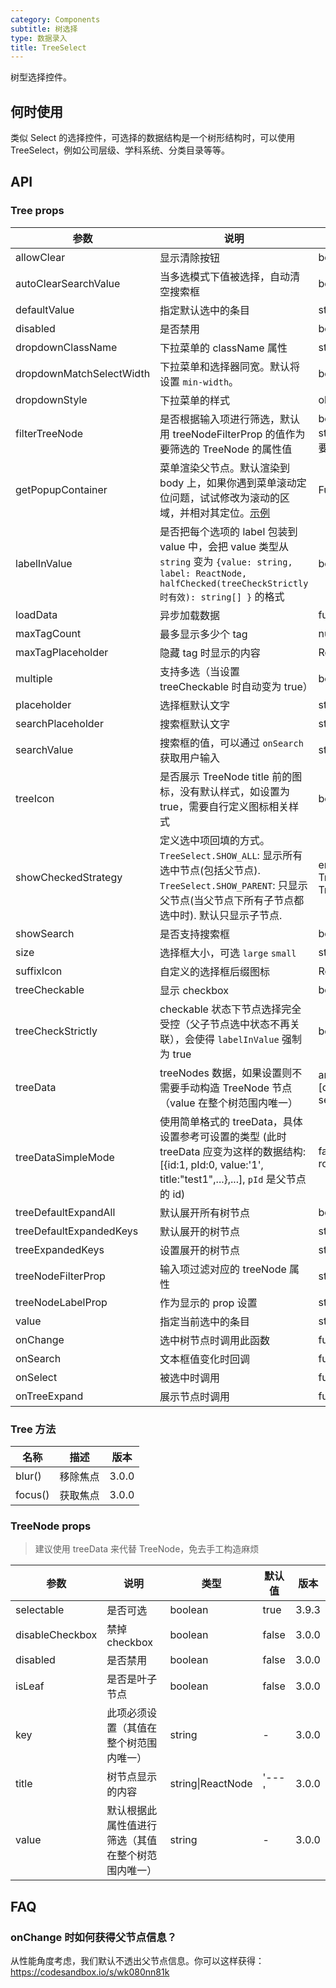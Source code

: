 ```yaml
---
category: Components
subtitle: 树选择
type: 数据录入
title: TreeSelect
---
```


树型选择控件。

## 何时使用

类似 Select 的选择控件，可选择的数据结构是一个树形结构时，可以使用 TreeSelect，例如公司层级、学科系统、分类目录等等。

## API

### Tree props

| 参数 | 说明 | 类型 | 默认值 | 版本 |
| --- | --- | --- | --- | --- |
| allowClear | 显示清除按钮 | boolean | false | 3.0.0 |
| autoClearSearchValue | 当多选模式下值被选择，自动清空搜索框 | boolean | true | 3.7.0 |
| defaultValue | 指定默认选中的条目 | string/string\[] | - | 3.0.0 |
| disabled | 是否禁用 | boolean | false | 3.0.0 |
| dropdownClassName | 下拉菜单的 className 属性 | string | - | 3.3.0 |
| dropdownMatchSelectWidth | 下拉菜单和选择器同宽。默认将设置 `min-width`。 | boolean | true | 3.0.0 |
| dropdownStyle | 下拉菜单的样式 | object | - | 3.0.0 |
| filterTreeNode | 是否根据输入项进行筛选，默认用 treeNodeFilterProp 的值作为要筛选的 TreeNode 的属性值 | boolean\|Function(inputValue: string, treeNode: TreeNode) (函数需要返回 bool 值) | Function | 3.0.0 |
| getPopupContainer | 菜单渲染父节点。默认渲染到 body 上，如果你遇到菜单滚动定位问题，试试修改为滚动的区域，并相对其定位。[示例](https://codepen.io/afc163/pen/zEjNOy?editors=0010) | Function(triggerNode) | () => document.body | 3.0.0 |
| labelInValue | 是否把每个选项的 label 包装到 value 中，会把 value 类型从 `string` 变为 `{value: string, label: ReactNode, halfChecked(treeCheckStrictly 时有效): string[] }` 的格式 | boolean | false | 3.0.0 |
| loadData | 异步加载数据 | function(node) | - | 3.0.0 |
| maxTagCount | 最多显示多少个 tag | number | - | 3.7.0 |
| maxTagPlaceholder | 隐藏 tag 时显示的内容 | ReactNode/function(omittedValues) | - | 3.7.0 |
| multiple | 支持多选（当设置 treeCheckable 时自动变为 true） | boolean | false | 3.0.0 |
| placeholder | 选择框默认文字 | string | - | 3.0.0 |
| searchPlaceholder | 搜索框默认文字 | string | - | 3.0.0 |
| searchValue | 搜索框的值，可以通过 `onSearch` 获取用户输入 | string | - | 3.7.0 |
| treeIcon | 是否展示 TreeNode title 前的图标，没有默认样式，如设置为 true，需要自行定义图标相关样式 | boolean | false | 3.13.1 |
| showCheckedStrategy | 定义选中项回填的方式。`TreeSelect.SHOW_ALL`: 显示所有选中节点(包括父节点). `TreeSelect.SHOW_PARENT`: 只显示父节点(当父节点下所有子节点都选中时). 默认只显示子节点. | enum{TreeSelect.SHOW_ALL, TreeSelect.SHOW_PARENT, TreeSelect.SHOW_CHILD } | TreeSelect.SHOW_CHILD | 3.0.0 |
| showSearch | 是否支持搜索框 | boolean | 单选：`false` \| 多选：`true` | 3.0.0 |
| size | 选择框大小，可选 `large` `small` | string | 'default' | 3.0.0 |
| suffixIcon | 自定义的选择框后缀图标 | ReactNode | - | 3.10.0 |
| treeCheckable | 显示 checkbox | boolean | false | 3.0.0 |
| treeCheckStrictly | checkable 状态下节点选择完全受控（父子节点选中状态不再关联），会使得 `labelInValue` 强制为 true | boolean | false | 3.0.0 |
| treeData | treeNodes 数据，如果设置则不需要手动构造 TreeNode 节点（value 在整个树范围内唯一） | array\<{value, title, children, \[disabled, disableCheckbox, selectable]}> | \[] | 3.0.0 |
| treeDataSimpleMode | 使用简单格式的 treeData，具体设置参考可设置的类型 (此时 treeData 应变为这样的数据结构: \[{id:1, pId:0, value:'1', title:"test1",...},...], `pId` 是父节点的 id) | false\|object\<{ id: string, pId: string, rootPId: string }> | false | 3.0.0 |
| treeDefaultExpandAll | 默认展开所有树节点 | boolean | false | 3.0.0 |
| treeDefaultExpandedKeys | 默认展开的树节点 | string\[] | - | 3.0.0 |
| treeExpandedKeys | 设置展开的树节点 | string\[] | - | 3.10.0 |
| treeNodeFilterProp | 输入项过滤对应的 treeNode 属性 | string | 'value' | 3.0.0 |
| treeNodeLabelProp | 作为显示的 prop 设置 | string | 'title' | 3.0.0 |
| value | 指定当前选中的条目 | string/string\[] | - | 3.0.0 |
| onChange | 选中树节点时调用此函数 | function(value, label, extra) | - | 3.0.0 |
| onSearch | 文本框值变化时回调 | function(value: string) | - | 3.0.0 |
| onSelect | 被选中时调用 | function(value, node, extra) | - | 3.0.0 |
| onTreeExpand | 展示节点时调用 | function(expandedKeys) | - | 3.10.0 |

### Tree 方法

| 名称    | 描述     | 版本  |
| ------- | -------- | ----- |
| blur()  | 移除焦点 | 3.0.0 |
| focus() | 获取焦点 | 3.0.0 |

### TreeNode props

> 建议使用 treeData 来代替 TreeNode，免去手工构造麻烦

| 参数 | 说明 | 类型 | 默认值 | 版本 |
| --- | --- | --- | --- | --- |
| selectable | 是否可选 | boolean | true | 3.9.3 |
| disableCheckbox | 禁掉 checkbox | boolean | false | 3.0.0 |
| disabled | 是否禁用 | boolean | false | 3.0.0 |
| isLeaf | 是否是叶子节点 | boolean | false | 3.0.0 |
| key | 此项必须设置（其值在整个树范围内唯一） | string | - | 3.0.0 |
| title | 树节点显示的内容 | string\|ReactNode | '---' | 3.0.0 |
| value | 默认根据此属性值进行筛选（其值在整个树范围内唯一） | string | - | 3.0.0 |

## FAQ

### onChange 时如何获得父节点信息？

从性能角度考虑，我们默认不透出父节点信息。你可以这样获得：<https://codesandbox.io/s/wk080nn81k>
